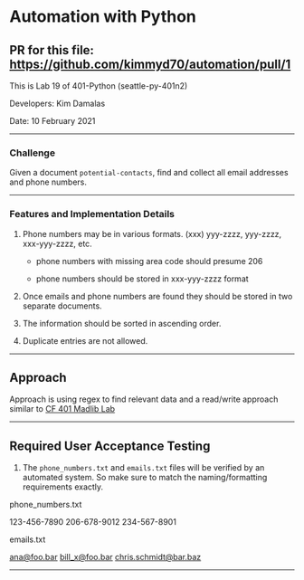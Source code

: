 # Automation with Python

## PR for this file: https://github.com/kimmyd70/automation/pull/1

This is Lab 19 of 401-Python (seattle-py-401n2)

Developers: Kim Damalas

Date: 10 February 2021
____________________

### Challenge
Given a document `potential-contacts`, find and collect all email addresses and phone numbers.

_________

### Features and Implementation Details

1. Phone numbers may be in various formats.
(xxx) yyy-zzzz, yyy-zzzz, xxx-yyy-zzzz, etc.

    - phone numbers with missing area code should presume 206

    - phone numbers should be stored in xxx-yyy-zzzz format

2. Once emails and phone numbers are found they should be stored in two separate documents.

3. The information should be sorted in ascending order.

4. Duplicate entries are not allowed.
__________

## Approach

Approach is using regex to find relevant data and a read/write approach similar to [CF 401 Madlib Lab](https://github.com/kimmyd70/madlib-cli)

_____________
## Required User Acceptance Testing

1. The `phone_numbers.txt` and `emails.txt` files will be verified by an automated system. So make sure to match the naming/formatting requirements exactly.

phone_numbers.txt

123-456-7890
206-678-9012
234-567-8901

emails.txt

ana@foo.bar
bill_x@foo.bar
chris.schmidt@bar.baz
_________________

